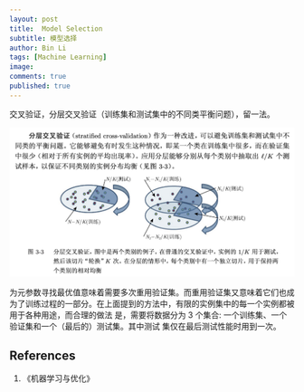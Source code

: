 ```yaml
---
layout: post
title:  Model Selection
subtitle: 模型选择
author: Bin Li
tags: [Machine Learning]
image: 
comments: true
published: true
---
```


交叉验证，分层交叉验证（训练集和测试集中的不同类平衡问题），留一法。

![-w809](/img/media/15614280810659.jpg)


为元参数寻找最优值意味着需要多次重用验证集。而重用验证集又意味着它们也成为了训练过程的一部分。在上面提到的方法中，有限的实例集中的每一个实例都被用于各种用途，而合理的做法 是，需要将数据分为 3 个集合: 一个训练集、一个验证集和一个（最后的）测试集。其中测试 集仅在最后测试性能时用到一次。

## References
1. 《机器学习与优化》